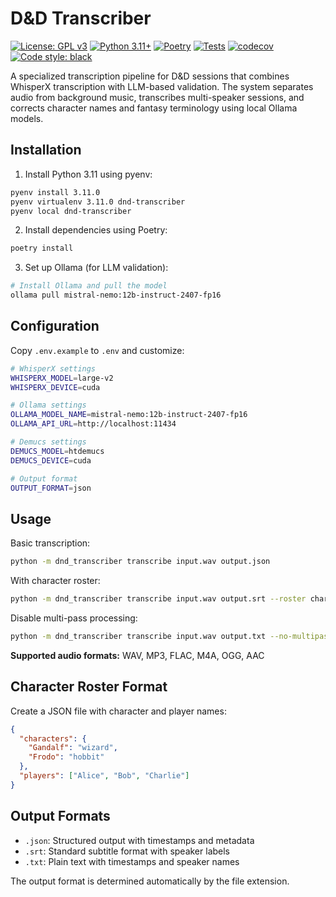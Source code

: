 # D&D Transcriber

[![License: GPL v3](https://img.shields.io/badge/License-GPLv3-blue.svg)](https://www.gnu.org/licenses/gpl-3.0)
[![Python 3.11+](https://img.shields.io/badge/python-3.11+-blue.svg)](https://www.python.org/downloads/)
[![Poetry](https://img.shields.io/badge/poetry-dependency%20management-blue.svg)](https://python-poetry.org/)
[![Tests](https://github.com/jonsampson/dnd-transcriber/workflows/Tests/badge.svg)](https://github.com/jonsampson/dnd-transcriber/actions)
[![codecov](https://codecov.io/gh/jonsampson/dnd-transcriber/branch/master/graph/badge.svg)](https://codecov.io/gh/jonsampson/dnd-transcriber)
[![Code style: black](https://img.shields.io/badge/code%20style-black-000000.svg)](https://github.com/psf/black)

A specialized transcription pipeline for D&D sessions that combines WhisperX transcription with LLM-based validation. The system separates audio from background music, transcribes multi-speaker sessions, and corrects character names and fantasy terminology using local Ollama models.

## Installation

1. Install Python 3.11 using pyenv:
```bash
pyenv install 3.11.0
pyenv virtualenv 3.11.0 dnd-transcriber
pyenv local dnd-transcriber
```

2. Install dependencies using Poetry:
```bash
poetry install
```

3. Set up Ollama (for LLM validation):
```bash
# Install Ollama and pull the model
ollama pull mistral-nemo:12b-instruct-2407-fp16
```

## Configuration

Copy `.env.example` to `.env` and customize:

```bash
# WhisperX settings
WHISPERX_MODEL=large-v2
WHISPERX_DEVICE=cuda

# Ollama settings  
OLLAMA_MODEL_NAME=mistral-nemo:12b-instruct-2407-fp16
OLLAMA_API_URL=http://localhost:11434

# Demucs settings
DEMUCS_MODEL=htdemucs
DEMUCS_DEVICE=cuda

# Output format
OUTPUT_FORMAT=json
```

## Usage

Basic transcription:
```bash
python -m dnd_transcriber transcribe input.wav output.json
```

With character roster:
```bash
python -m dnd_transcriber transcribe input.wav output.srt --roster characters.json
```

Disable multi-pass processing:
```bash
python -m dnd_transcriber transcribe input.wav output.txt --no-multipass
```

**Supported audio formats:** WAV, MP3, FLAC, M4A, OGG, AAC

## Character Roster Format

Create a JSON file with character and player names:
```json
{
  "characters": {
    "Gandalf": "wizard",
    "Frodo": "hobbit"
  },
  "players": ["Alice", "Bob", "Charlie"]
}
```

## Output Formats

- `.json`: Structured output with timestamps and metadata
- `.srt`: Standard subtitle format with speaker labels
- `.txt`: Plain text with timestamps and speaker names

The output format is determined automatically by the file extension.
